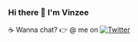 ### Hi there 👋  I'm Vinzee



☕ Wanna chat? 👉 @ me on [![Twitter](https://img.shields.io/twitter/follow/eeznivx?label=Follow&style=social)](https://twitter.com/eeznivx)
